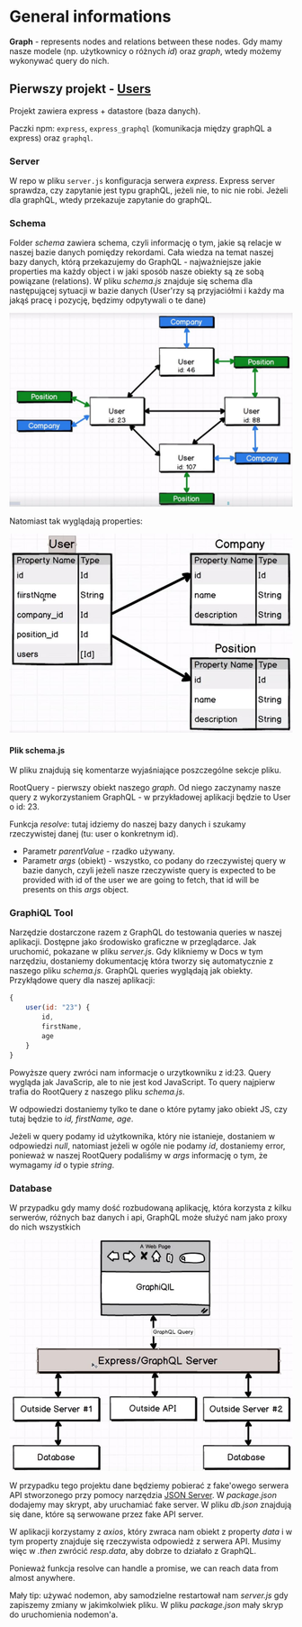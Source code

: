 # General informations

**Graph** - represents nodes and relations between these nodes. Gdy mamy nasze modele (np. użytkownicy o różnych *id*) oraz *graph*, wtedy możemy wykonywać query do nich.

## Pierwszy projekt - [Users](https://github.com/kamiljozwik/GraphQLCasts/tree/master/users)

Projekt zawiera express + datastore (baza danych).

Paczki npm: `express`, `express_graphql` (komunikacja między graphQL a express) oraz `graphql`.

### Server

W repo w pliku `server.js` konfiguracja serwera _express_. Express server sprawdza, czy zapytanie jest typu graphQL, jeżeli nie, to nic nie robi. Jeżeli dla graphQL, wtedy przekazuje zapytanie do graphQL.

### Schema

Folder _schema_ zawiera schema, czyli informację o tym, jakie są relacje w naszej bazie danych pomiędzy rekordami. Cała wiedza na temat naszej bazy danych, którą przekazujemy do GraphQL - najważniejsze jakie properties ma każdy object i w jaki sposób nasze obiekty są ze sobą powiązane (relations). W pliku _schema.js_ znajduje się schema dla następującej sytuacji w bazie danych (User'rzy są przyjaciółmi i każdy ma jakąś pracę i pozycję, będzimy odpytywali o te dane)

![Schema](./img/Schema.JPG)

Natomiast tak wyglądają properties:

![Props](./img/Props.jpg)

#### Plik schema.js

W pliku znajdują się komentarze wyjaśniające poszczególne sekcje pliku.

RootQuery - pierwszy obiekt naszego _graph_. Od niego zaczynamy nasze query z wykorzystaniem GraphQL - w przykładowej aplikacji będzie to User o id: 23.

Funkcja _resolve_:  tutaj idziemy do naszej bazy danych i szukamy rzeczywistej danej (tu: user o konkretnym id).

- Parametr _parentValue_ - rzadko używany.
- Parametr _args_ (obiekt) - wszystko, co podany do rzeczywistej query w bazie danych, czyli jeżeli nasze rzeczywiste query is expected to be provided with id of the user we are going to fetch, that id will be presents on this _args_ object.

### GraphiQL Tool

Narzędzie dostarczone razem z GraphQL do testowania queries w naszej aplikacji. Dostępne jako środowisko graficzne w przeglądarce. Jak uruchomić, pokazane w pliku _server.js_. Gdy klikniemy w Docs w tym narzędziu, dostaniemy dokumentację która tworzy się automatycznie z naszego pliku _schema.js_. GraphQL queries wyglądają jak obiekty. Przykłądowe query dla naszej aplikacji:

``` javascript
{
    user(id: "23") {
        id,
        firstName,
        age
    }
}
```

Powyższe query zwróci nam informacje o urzytkowniku z id:23. Query wygląda jak JavaScrip, ale to nie jest kod JavaScript. To query najpierw trafia do RootQuery z naszego pliku _schema.js_.

W odpowiedzi dostaniemy tylko te dane o które pytamy jako obiekt JS, czy tutaj będzie to _id, firstName, age_.

Jeżeli w query podamy id użytkownika, który nie istanieje, dostaniem w odpowiedzi _null_, natomiast jeżeli w ogóle nie podamy _id_, dostaniemy error, ponieważ w naszej RootQuery podaliśmy w _args_ informację o tym, że wymagamy _id_ o typie _string_.

### Database

W przypadku gdy mamy dość rozbudowaną aplikację, która korzysta z kilku serwerów, różnych baz danych i api, GraphQL może służyć nam jako proxy do nich wszystkich

![Proxy](./img/GraphQLasProxy.jpg)

W przypadku tego projektu dane będziemy pobierać z fake'owego serwera API stworzonego przy pomocy narzędzia [JSON Server](https://github.com/typicode/json-server). W _package.json_ dodajemy may skrypt, aby uruchamiać fake server.
W pliku _db.json_ znajdują się dane, które są serwowane przez fake API server.

W aplikacji korzystamy z _axios_, który zwraca nam obiekt z property _data_ i w tym property znajduje się rzeczywista odpowiedź z serwera API. Musimy więc w _.then_ zwrócić _resp.data_, aby dobrze to działało z GraphQL. 

Ponieważ funkcja resolve can handle a promise, we can reach data from almost anywhere.

Mały tip: używać nodemon, aby samodzielne restartował nam _server.js_ gdy zapiszemy zmiany w jakimkolwiek pliku. W pliku _package.json_ mały skryp do uruchomienia nodemon'a.

